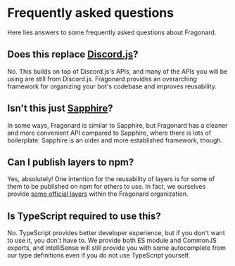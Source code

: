 # Frequently asked questions

Here lies answers to some frequently asked questions about Fragonard.

## Does this replace [Discord.js](https://discord.js.org/)?

No. This builds on top of Discord.js's APIs, and many of the APIs you will be using are still from Discord.js. Fragonard provides an overarching framework for organizing your bot's codebase and improves reusability.

## Isn't this just [Sapphire](https://www.sapphirejs.dev/)?

In some ways, Fragonard is similar to Sapphire, but Fragonard has a cleaner and more convenient API compared to Sapphire, where there is lots of boilerplate. Sapphire is an older and more established framework, though.

## Can I publish layers to npm?

Yes, absolutely! One intention for the reusability of layers is for some of them to be published on npm for others to use. In fact, we ourselves provide [some official layers](https://www.npmjs.com/org/fragonard) within the Fragonard organization.

## Is TypeScript required to use this?

No. TypeScript provides better developer experience, but if you don't want to use it, you don't have to. We provide both ES module and CommonJS exports, and IntelliSense will still provide you with some autocomplete from our type definitions even if you do not use TypeScript yourself.
